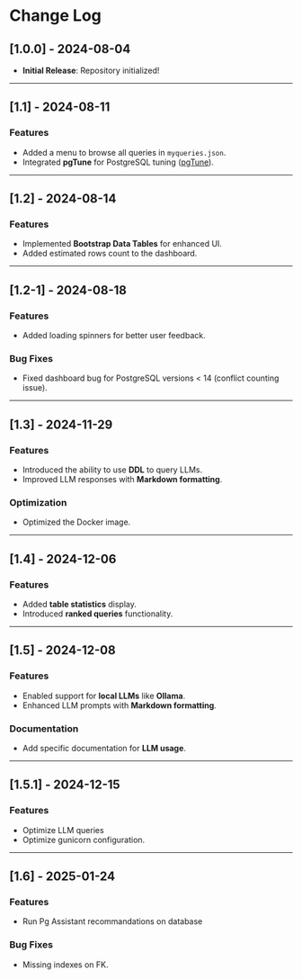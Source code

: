 # Change Log

## [1.0.0] - 2024-08-04
- **Initial Release**: Repository initialized!

---

## [1.1] - 2024-08-11
### Features
- Added a menu to browse all queries in `myqueries.json`.
- Integrated **pgTune** for PostgreSQL tuning ([pgTune](https://pgtune.leopard.in.ua/)).

---

## [1.2] - 2024-08-14
### Features
- Implemented **Bootstrap Data Tables** for enhanced UI.
- Added estimated rows count to the dashboard.

---

## [1.2-1] - 2024-08-18
### Features
- Added loading spinners for better user feedback.

### Bug Fixes
- Fixed dashboard bug for PostgreSQL versions < 14 (conflict counting issue).

---

## [1.3] - 2024-11-29
### Features
- Introduced the ability to use **DDL** to query LLMs.
- Improved LLM responses with **Markdown formatting**.

### Optimization
- Optimized the Docker image.

---

## [1.4] - 2024-12-06
### Features
- Added **table statistics** display.
- Introduced **ranked queries** functionality.

---

## [1.5] - 2024-12-08
### Features
- Enabled support for **local LLMs** like **Ollama**.
- Enhanced LLM prompts with **Markdown formatting**.

### Documentation
- Add specific documentation for **LLM usage**.

---

## [1.5.1] - 2024-12-15
### Features
- Optimize LLM queries
- Optimize gunicorn configuration.

---

## [1.6] - 2025-01-24
### Features
- Run Pg Assistant recommandations on database
### Bug Fixes
- Missing indexes on FK.
